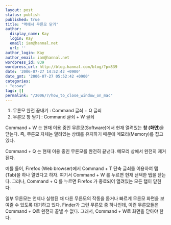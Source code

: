 ```yaml
---
layout: post
status: publish
published: true
title: "맥에서 무른모 닫기"
author:
  display_name: Kay
  login: Kay
  email: iam@hannal.net
  url: ''
author_login: Kay
author_email: iam@hannal.net
wordpress_id: 839
wordpress_url: http://blog.hannal.com/blog/?p=839
date: '2006-07-27 14:52:42 +0900'
date_gmt: '2006-07-27 05:52:42 +0900'
categories:
- "essay"
tags: []
permalink: "/2006/7/how_to_close_window_on_mac"
---
```

<ol>
<li>무른모 완전 끝내기 : Command 글쇠 + Q 글쇠</li>
<li>무른모 창 닫기 : Command 글쇠 + W 글쇠</li>
</ol>
<p>Command + W 는 현재 이용 중인 무른모(Software)에서 현재 열려있는 <strong>창 (화면)</strong>을 닫는다. 즉, 무른모 자체는 열려있는 상태를 유지하기 때문에 메모리(Memory)를 잡고 있다.</p>
<p>Command + Q 는 현재 이용 중인 무른모를 완전히 끝낸다. 메모리 상에서 완전히 제거된다.</p>
<p>예를 들어, Firefox (Web browser)에서 Command + T 단축 글쇠를 이용하여 탭(Tab)을 하나 열었다고 하자. 여기서 Command + W 를 누르면 현재 선택한 탭을 닫는다. 그러나, Command + Q 를 누르면 Firefox 가 종료되어 열려있는 모든 탭이 닫힌다.</p>
<p>일부 무른모는 언제나 실행된 채 다른 무른모의 작동을 돕거나 빠르게 무른모 화면을 보여줄 수 있도록 대기하고 있다. Finder가 그런 무른모 중 하나인데, 이런 무른모들은 Command + Q로 완전히 끝낼 수 없다. 그래서, Command + W로 화면을 닫아야 한다.</p>
